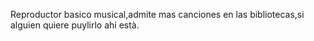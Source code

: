 Reproductor basico musical,admite mas canciones en las bibliotecas,si alguien quiere puylirlo ahi està.
